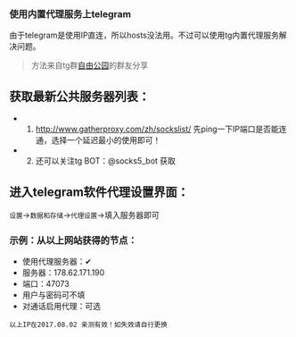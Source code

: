 ### 使用内置代理服务上telegram
由于telegram是使用IP直连，所以hosts没法用。不过可以使用tg内置代理服务解决问题。
> 方法来自tg群[自由公园](https://telegram.me/joinchat/Cp919j0kXKxynaUbsNffqA)的群友分享

## 获取最新公共服务器列表：
* 1. http://www.gatherproxy.com/zh/sockslist/
 先ping一下IP端口是否能连通，选择一个延迟最小的使用即可！
* 2. 还可以关注tg BOT：@socks5_bot 获取

## 进入telegram软件代理设置界面：
`设置`→`数据和存储`→`代理设置`→填入服务器即可

### 示例：从以上网站获得的节点：
* 使用代理服务器：✔
* 服务器：178.62.171.190
* 端口：47073
* 用户与密码可不填
* 对通话启用代理：可选

`以上IP在2017.08.02 亲测有效！如失效请自行更换`


